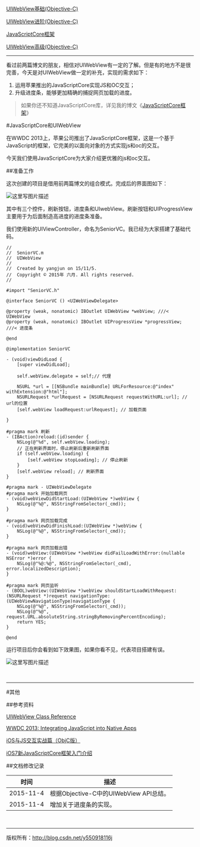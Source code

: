 [UIWebView基础(Objective-C)](http://blog.csdn.net/y550918116j/article/details/49619847)

[UIWebView进阶(Objective-C)](http://blog.csdn.net/y550918116j/article/details/49638523)

[JavaScriptCore框架](http://blog.csdn.net/y550918116j/article/details/49666443)

[UIWebView高级(Objective-C)](http://blog.csdn.net/y550918116j/article/details/49619847)

----------

看过前两篇博文的朋友，相信对UIWebView有一定的了解。但是有的地方不是很完善，今天是对UIWebView做一定的补充，实现的需求如下：

1. 运用苹果推出的JavaScriptCore实现JS和OC交互；
2. 升级进度条，能够更加精确的捕捉网页加载的进度。

>如果你还不知道JavaScriptCore库，详见我的博文《[JavaScriptCore框架](http://blog.csdn.net/y550918116j/article/details/49666443)》

#JavaScriptCore和UIWebView

在WWDC 2013上，苹果公司推出了JavaScriptCore框架，这是一个基于JavaScript的框架，它完美的以面向对象的方式实现js和oc的交互。

今天我们使用JavaScriptCore为大家介绍更优雅的js和oc交互。

##准备工作

这次创建的项目是借用前两篇博文的组合模式。完成后的界面图如下：

![这里写图片描述](http://img.blog.csdn.net/20151106114855807)

其中有三个控件，刷新按钮，进度条和UIwebView。刷新按钮和UIProgressView主要用于为后面制造高进度的进度条准备。

我们使用新的UIViewController，命名为SeniorVC。我已经为大家搭建了基础代码。

```
//
//  SeniorVC.m
//  UIWebView
//
//  Created by yangjun on 15/11/5.
//  Copyright © 2015年 六月. All rights reserved.
//

#import "SeniorVC.h"

@interface SeniorVC () <UIWebViewDelegate>

@property (weak, nonatomic) IBOutlet UIWebView *webView; ///< UIWebView
@property (weak, nonatomic) IBOutlet UIProgressView *progressView; ///< 进度条

@end

@implementation SeniorVC

- (void)viewDidLoad {
    [super viewDidLoad];

    self.webView.delegate = self;// 代理
    
    NSURL *url = [[NSBundle mainBundle] URLForResource:@"index" withExtension:@"html"];
    NSURLRequest *urlRequest = [NSURLRequest requestWithURL:url]; // url的位置
    [self.webView loadRequest:urlRequest]; // 加载页面

}

#pragma mark 刷新
- (IBAction)reload:(id)sender {
    NSLog(@"%d", self.webView.loading);
    // 正在刷新界面时，停止刷新后重新刷新界面
    if (self.webView.loading) {
        [self.webView stopLoading]; // 停止刷新
    }
    [self.webView reload]; // 刷新界面
}

#pragma mark - UIWebViewDelegate
#pragma mark 开始加载网页
- (void)webViewDidStartLoad:(UIWebView *)webView {
    NSLog(@"%@", NSStringFromSelector(_cmd));
}

#pragma mark 网页加载完成
- (void)webViewDidFinishLoad:(UIWebView *)webView {
    NSLog(@"%@", NSStringFromSelector(_cmd));
}

#pragma mark 网页加载出错
- (void)webView:(UIWebView *)webView didFailLoadWithError:(nullable NSError *)error {
    NSLog(@"%@:%@", NSStringFromSelector(_cmd), error.localizedDescription);
}

#pragma mark 网页监听
- (BOOL)webView:(UIWebView *)webView shouldStartLoadWithRequest:(NSURLRequest *)request navigationType:(UIWebViewNavigationType)navigationType {
    NSLog(@"%@", NSStringFromSelector(_cmd));
    NSLog(@"%@", request.URL.absoluteString.stringByRemovingPercentEncoding);
    return YES;
}

@end
```

运行项目后你会看到如下效果图，如果你看不见，代表项目搭建有误。

![这里写图片描述](http://img.blog.csdn.net/20151106115610840)

&#160;

----------

#其他

##参考资料

[UIWebView Class Reference](https://developer.apple.com/library/ios/documentation/UIKit/Reference/UIWebView_Class/index.html)

[WWDC 2013: Integrating JavaScript into Native Apps](https://developer.apple.com/videos/play/wwdc2013-615/)

[iOS与JS交互实战篇（ObjC版）](http://mp.weixin.qq.com/s?__biz=MzIzMzA4NjA5Mw==&mid=214063688&idx=1&sn=903258ec2d3ae431b4d9ee55cb59ed89&scene=18#rd)

[iOS7新JavaScriptCore框架入门介绍](http://www.cnblogs.com/ider/p/introduction-to-ios7-javascriptcore-framework.html)

##文档修改记录

| 时间 | 描述 |
| ---- | ---- |
| 2015-11-4 | 根据Objective-C中的UIWebView API总结。 |
| 2015-11-4 | 增加关于进度条的实现。 |

&#160;

----------

版权所有：http://blog.csdn.net/y550918116j